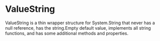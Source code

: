 # ValueString
ValueString is a thin wrapper structure for System.String that never has a null reference, has the string.Empty default value, implements all string functions, and has some additional methods and properties.

